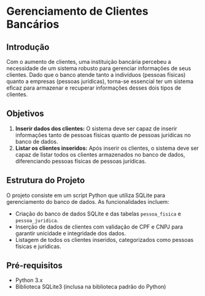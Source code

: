 # Gerenciamento de Clientes Bancários

## Introdução

Com o aumento de clientes, uma instituição bancária percebeu a necessidade de um sistema robusto para gerenciar informações de seus clientes. Dado que o banco atende tanto a indivíduos (pessoas físicas) quanto a empresas (pessoas jurídicas), torna-se essencial ter um sistema eficaz para armazenar e recuperar informações desses dois tipos de clientes.

## Objetivos

1. **Inserir dados dos clientes:** O sistema deve ser capaz de inserir informações tanto de pessoas físicas quanto de pessoas jurídicas no banco de dados.
2. **Listar os clientes inseridos:** Após inserir os clientes, o sistema deve ser capaz de listar todos os clientes armazenados no banco de dados, diferenciando pessoas físicas de pessoas jurídicas.

## Estrutura do Projeto

O projeto consiste em um script Python que utiliza SQLite para gerenciamento do banco de dados. As funcionalidades incluem:

- Criação do banco de dados SQLite e das tabelas `pessoa_fisica` e `pessoa_juridica`.
- Inserção de dados de clientes com validação de CPF e CNPJ para garantir unicidade e integridade dos dados.
- Listagem de todos os clientes inseridos, categorizados como pessoas físicas e jurídicas.

## Pré-requisitos

- Python 3.x
- Biblioteca SQLite3 (inclusa na biblioteca padrão do Python)

